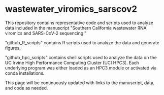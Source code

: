# wastewater_viromics_sarscov2

This repository contains representative code and scripts used to analyze data included in the manuscript "Southern California wastewater RNA viromics and SARS-CoV-2 sequencing."

"github_R_scripts" contains R scripts used to analyze the data and generate figures.

"github_hpc_scripts" contains shell scripts used to analyze the data on the UC Irvine High Performance Computing Cluster (UCI HPC3). Each underlying program was either loaded as an HPC3 module or activated via conda installations.

This page will be continuously updated with links to the manuscript, data, and code as needed.
